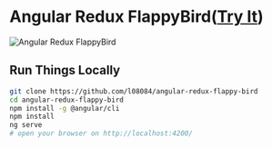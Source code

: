 Angular Redux FlappyBird([Try It](https://l08084.github.io/angular-redux-flappy-bird/))
=========================================================================

![Angular Redux FlappyBird](resouces/flappybird.gif)

Run Things Locally
------------------

```bash
git clone https://github.com/l08084/angular-redux-flappy-bird
cd angular-redux-flappy-bird
npm install -g @angular/cli
npm install
ng serve
# open your browser on http://localhost:4200/
```
